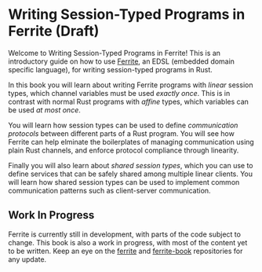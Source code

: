 # Writing Session-Typed Programs in Ferrite (Draft)

Welcome to Writing Session-Typed Programs in Ferrite!
This is an introductory guide on how to use
[Ferrite](https://github.com/maybevoid/ferrite),
an EDSL (embedded domain specific language),
for writing session-typed programs in Rust.

In this book you will learn about writing Ferrite programs
with _linear_ session types, which channel variables must be used
_exactly once_. This is in contrast with normal Rust programs with
_affine_ types, which variables can be used _at most once_.

You will learn how session types can be used to define
_communication protocols_ between different parts of a Rust program.
You will see how Ferrite can help elminate the boilerplates of managing
communication using plain Rust channels, and enforce protocol
compliance through linearity.

Finally you will also learn about _shared session types_, which
you can use to define services that can be safely shared among
multiple linear clients. You will learn how shared session types
can be used to implement common communication patterns
such as client-server communication.


## Work In Progress

Ferrite is currently still in development, with parts of the code subject
to change. This book is also a work in progress, with most of the content
yet to be written. Keep an eye on the
[ferrite](https://github.com/maybevoid/ferrite)
and [ferrite-book](https://github.com/maybevoid/ferrite-book) repositories
for any update.